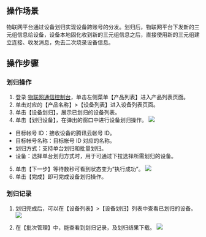 ## 操作场景

物联网平台通过设备划归实现设备跨账号的分发。划归后，物联网平台下发新的三元组信息给设备，设备本地固化收到新的三元组信息之后，直接使用新的三元组建立连接、收发消息，免去二次烧录设备信息。


## 操作步骤

### 划归操作

1. 登录 [物联网通信控制台](https://console.cloud.tencent.com/iotcloud)，单击左侧菜单【产品列表】进入产品列表页面。
2. 单击对应的【产品名称】>【设备列表】进入设备列表页面。
3. 单击【设备划归】，展示已划归的设备列表。
4. 单击【划归设备】，在弹出的窗口中进行设备划归操作。
   ![](https://main.qcloudimg.com/raw/29da9c60aaf0961992d615a363716a37.png)
 - 目标帐号 ID：接收设备的腾讯云帐号 ID。
 - 目标帐号名称：目标帐号 ID 对应的名称。
 - 划归方式：支持单台划归和批量划归。
 - 设备：选择单台划归方式时，用于可通过下拉选择所需划归的设备。
5. 单击【下一步】等待数秒可看到状态变为“执行成功”。
![](https://main.qcloudimg.com/raw/c261e6e6fc3fa61f722da09a831558b9.jpg)
6. 单击【完成】即可完成设备划归操作。

### 划归记录

1. 划归完成后，可以在【设备列表】>【设备划归】列表中查看已划归的设备。
![](https://main.qcloudimg.com/raw/781207f09b06c9ff31c1fd0445a796dc.png)

2. 在【批次管理】中，能查看到划归记录，及划归结果下载。
   ![](https://main.qcloudimg.com/raw/a7c5fc13648491180c15f725dabb3489.png)





